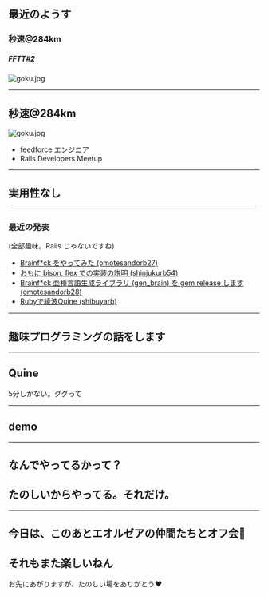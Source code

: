 
## 最近のようす
### 秒速@284km
##### FFTT#2

![goku.jpg](../goku.jpg)

---

## 秒速@284km
![goku.jpg](../goku.jpg)

- feedforce エンジニア
- Rails Developers Meetup

---

## 実用性なし

---

### 最近の発表

(全部趣味。Rails じゃないですね)

* [Brainf*ck をやってみた (omotesandorb27)](https://284km.github.io/slides/20171005_omotesandorb27/slides/#/)
* [おもに bison, flex での実装の説明 (shinjukurb54)](https://284km.github.io/slides/20171024_shinjukurb54/slides/#/)
* [Brainf*ck 亜種言語生成ライブラリ (gen_brain) を gem release します (omotesandorb28)](https://284km.github.io/slides/20171109_omotesandorb28/slides/#/)
* [Rubyで綾波Quine (shibuyarb)](https://284km.github.io/slides/20171115_shibuyarb/slides/#/)

---

## 趣味プログラミングの話をします

---

## Quine

5分しかない。ググって

---

## demo

---

## なんでやってるかって？
## たのしいからやってる。それだけ。

---

## 今日は、このあとエオルゼアの仲間たちとオフ会🍺
## それもまた楽しいねん

お先にあがりますが、たのしい場をありがとう❤️


